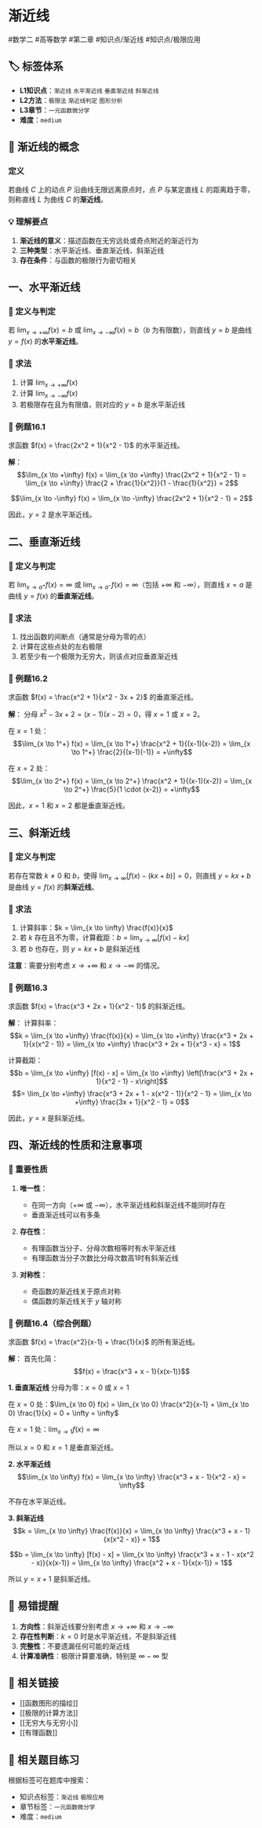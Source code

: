 # 渐近线

#数学二 #高等数学 #第二章 #知识点/渐近线 #知识点/极限应用

## 🏷️ 标签体系
- **L1知识点**：`渐近线` `水平渐近线` `垂直渐近线` `斜渐近线`
- **L2方法**：`极限法` `渐近线判定` `图形分析`
- **L3章节**：`一元函数微分学`
- **难度**：`medium`

## 📖 渐近线的概念

### 定义
若曲线 $C$ 上的动点 $P$ 沿曲线无限远离原点时，点 $P$ 与某定直线 $L$ 的距离趋于零，则称直线 $L$ 为曲线 $C$ 的**渐近线**。

### 💡 理解要点
1. **渐近线的意义**：描述函数在无穷远处或奇点附近的渐近行为
2. **三种类型**：水平渐近线、垂直渐近线、斜渐近线
3. **存在条件**：与函数的极限行为密切相关

## 一、水平渐近线

### 📖 定义与判定
若 $\lim_{x \to +\infty} f(x) = b$ 或 $\lim_{x \to -\infty} f(x) = b$（$b$ 为有限数），则直线 $y = b$ 是曲线 $y = f(x)$ 的**水平渐近线**。

### 🔑 求法
1. 计算 $\lim_{x \to +\infty} f(x)$
2. 计算 $\lim_{x \to -\infty} f(x)$
3. 若极限存在且为有限值，则对应的 $y = b$ 是水平渐近线

### 📐 例题16.1
求函数 $f(x) = \frac{2x^2 + 1}{x^2 - 1}$ 的水平渐近线。

**解**：
$$\lim_{x \to +\infty} f(x) = \lim_{x \to +\infty} \frac{2x^2 + 1}{x^2 - 1} = \lim_{x \to +\infty} \frac{2 + \frac{1}{x^2}}{1 - \frac{1}{x^2}} = 2$$

$$\lim_{x \to -\infty} f(x) = \lim_{x \to -\infty} \frac{2x^2 + 1}{x^2 - 1} = 2$$

因此，$y = 2$ 是水平渐近线。

## 二、垂直渐近线

### 📖 定义与判定
若 $\lim_{x \to a^+} f(x) = \infty$ 或 $\lim_{x \to a^-} f(x) = \infty$（包括 $+\infty$ 和 $-\infty$），则直线 $x = a$ 是曲线 $y = f(x)$ 的**垂直渐近线**。

### 🔑 求法
1. 找出函数的间断点（通常是分母为零的点）
2. 计算在这些点处的左右极限
3. 若至少有一个极限为无穷大，则该点对应垂直渐近线

### 📐 例题16.2
求函数 $f(x) = \frac{x^2 + 1}{x^2 - 3x + 2}$ 的垂直渐近线。

**解**：
分母 $x^2 - 3x + 2 = (x-1)(x-2) = 0$，得 $x = 1$ 或 $x = 2$。

在 $x = 1$ 处：
$$\lim_{x \to 1^+} f(x) = \lim_{x \to 1^+} \frac{x^2 + 1}{(x-1)(x-2)} = \lim_{x \to 1^+} \frac{2}{(x-1)(-1)} = +\infty$$

在 $x = 2$ 处：
$$\lim_{x \to 2^+} f(x) = \lim_{x \to 2^+} \frac{x^2 + 1}{(x-1)(x-2)} = \lim_{x \to 2^+} \frac{5}{1 \cdot (x-2)} = +\infty$$

因此，$x = 1$ 和 $x = 2$ 都是垂直渐近线。

## 三、斜渐近线

### 📖 定义与判定
若存在常数 $k \neq 0$ 和 $b$，使得 $\lim_{x \to \infty} [f(x) - (kx + b)] = 0$，则直线 $y = kx + b$ 是曲线 $y = f(x)$ 的**斜渐近线**。

### 🔑 求法
1. 计算斜率：$k = \lim_{x \to \infty} \frac{f(x)}{x}$
2. 若 $k$ 存在且不为零，计算截距：$b = \lim_{x \to \infty} [f(x) - kx]$
3. 若 $b$ 也存在，则 $y = kx + b$ 是斜渐近线

**注意**：需要分别考虑 $x \to +\infty$ 和 $x \to -\infty$ 的情况。

### 📐 例题16.3
求函数 $f(x) = \frac{x^3 + 2x + 1}{x^2 - 1}$ 的斜渐近线。

**解**：
计算斜率：
$$k = \lim_{x \to +\infty} \frac{f(x)}{x} = \lim_{x \to +\infty} \frac{x^3 + 2x + 1}{x(x^2 - 1)} = \lim_{x \to +\infty} \frac{x^3 + 2x + 1}{x^3 - x} = 1$$

计算截距：
$$b = \lim_{x \to +\infty} [f(x) - x] = \lim_{x \to +\infty} \left[\frac{x^3 + 2x + 1}{x^2 - 1} - x\right]$$
$$= \lim_{x \to +\infty} \frac{x^3 + 2x + 1 - x(x^2 - 1)}{x^2 - 1} = \lim_{x \to +\infty} \frac{3x + 1}{x^2 - 1} = 0$$

因此，$y = x$ 是斜渐近线。

## 四、渐近线的性质和注意事项

### 🔑 重要性质
1. **唯一性**：
   - 在同一方向（$+\infty$ 或 $-\infty$），水平渐近线和斜渐近线不能同时存在
   - 垂直渐近线可以有多条
   
2. **存在性**：
   - 有理函数当分子、分母次数相等时有水平渐近线
   - 有理函数当分子次数比分母次数高1时有斜渐近线
   
3. **对称性**：
   - 奇函数的渐近线关于原点对称
   - 偶函数的渐近线关于 $y$ 轴对称

### 📐 例题16.4（综合例题）
求函数 $f(x) = \frac{x^2}{x-1} + \frac{1}{x}$ 的所有渐近线。

**解**：
首先化简：
$$f(x) = \frac{x^3 + x - 1}{x(x-1)}$$

**1. 垂直渐近线**
分母为零：$x = 0$ 或 $x = 1$

在 $x = 0$ 处：$\lim_{x \to 0} f(x) = \lim_{x \to 0} \frac{x^2}{x-1} + \lim_{x \to 0} \frac{1}{x} = 0 + \infty = \infty$

在 $x = 1$ 处：$\lim_{x \to 1} f(x) = \infty$

所以 $x = 0$ 和 $x = 1$ 是垂直渐近线。

**2. 水平渐近线**
$$\lim_{x \to \infty} f(x) = \lim_{x \to \infty} \frac{x^3 + x - 1}{x^2 - x} = \infty$$

不存在水平渐近线。

**3. 斜渐近线**
$$k = \lim_{x \to \infty} \frac{f(x)}{x} = \lim_{x \to \infty} \frac{x^3 + x - 1}{x(x^2 - x)} = 1$$

$$b = \lim_{x \to \infty} [f(x) - x] = \lim_{x \to \infty} \frac{x^3 + x - 1 - x(x^2 - x)}{x(x-1)} = \lim_{x \to \infty} \frac{x^2 + x - 1}{x(x-1)} = 1$$

所以 $y = x + 1$ 是斜渐近线。

## 🎯 易错提醒
1. **方向性**：斜渐近线要分别考虑 $x \to +\infty$ 和 $x \to -\infty$
2. **存在性判断**：$k = 0$ 时是水平渐近线，不是斜渐近线
3. **完整性**：不要遗漏任何可能的渐近线
4. **计算准确性**：极限计算要准确，特别是 $\infty - \infty$ 型

## 🔗 相关链接
- [[函数图形的描绘]]
- [[极限的计算方法]]
- [[无穷大与无穷小]]
- [[有理函数]]

## 🔗 相关题目练习
根据标签可在题库中搜索：
- 知识点标签：`渐近线` `极限应用`
- 章节标签：`一元函数微分学`
- 难度：`medium`